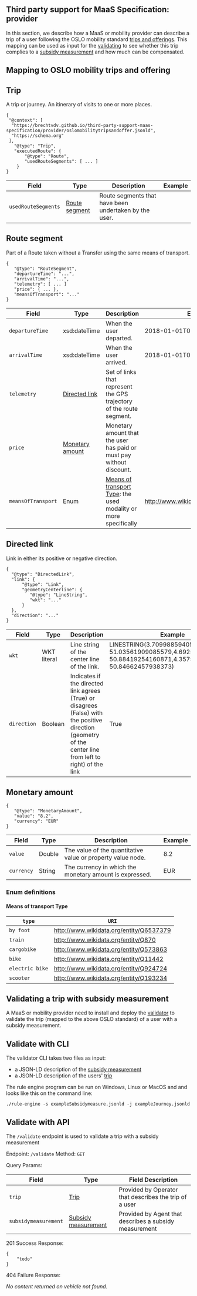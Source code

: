 ## Third party support for MaaS Specification: provider

In this section, we describe how a MaaS or mobility provider can describe a trip of a user following the OSLO mobility standard [trips and offerings](https://otl-test.data.vlaanderen.be/doc/applicatieprofiel/mobiliteit-trips-en-aanbod/kandidaatstandaard/20200112). This mapping can be used as input for the [validating](#validator) to see whether this trip complies to a [subsidy measurement](https://github.com/brechtvdv/third-party-support-maas-specification/tree/master/agency#subsidy-measurement-for-mobility-trips) and how much can be compensated.

## Mapping to OSLO mobility trips and offering

## Trip
A trip or journey. An itinerary of visits to one or more places.

```
{
 "@context": [
  "https://brechtvdv.github.io/third-party-support-maas-specification/provider/oslomobilitytripsandoffer.jsonld",
  "https://schema.org"
 ],
   "@type": "Trip",
   "executedRoute": {
       "@type": "Route",
       "usedRouteSegments": [ ... ]
    }
}
```

| Field        | Type | Description       | Example                                 |
| ------------ | ---- | ----------------- | ------------------------------------------- |
| `usedRouteSegments` | [Route segment](#Route-segment)  | Route segments that have been undertaken by the user.   |  |

## Route segment
Part of a Route taken without a Transfer using the same means of transport.

```
{
   "@type": "RouteSegment",
   "departureTime": "...",
   "arrivalTime": "...",
   "telemetry": [ ... ]
   "price": { ... },
   "meansOfTransport": "..."
}
```

| Field        | Type | Description       | Example                                 |
| ------------ | ---- | ----------------- | ------------------------------------------- |
| `departureTime` | xsd:dateTime  | When the user departed.  |  2018-01-01T01:01:00 |
| `arrivalTime` | xsd:dateTime  | When the user arrived.  |  2018-01-01T03:10:00 |
| `telemetry` | [Directed link](#DirectedLink) | Set of links that represent the GPS trajectory of the route segment. |  |
| `price` | [Monetary amount](#Monetary-amount) | Monetary amount that the user has paid or must pay without discount. | |
| `meansOfTransport` | Enum  | [Means of transport Type](#Means-of-transport-Type): the used modality or more specifically | http://www.wikidata.org/entity/Q11442 |

## Directed link
Link in either its positive or negative direction.

```
{
  "@type": "DirectedLink",
  "link": {
      "@type": "Link",
      "geometryCenterline": {
         "@type": "LineString",
         "wkt": "..."
      }
  },
  "direction": "..."
}
```

| Field        | Type | Description       | Example                                 |
| ------------ | ---- | ----------------- | ------------------------------------------- |
| `wkt` | WKT literal  |  Line string of the center line of the link. | LINESTRING(3.7099885940551762 51.03561909085579,4.692535400390624 50.88419254160871,4.357527494430542 50.84662457938373) |
| `direction` | Boolean  |  Indicates if the directed link agrees (True) or disagrees (False) with the positive direction (geometry of the center line from left to right) of the link | True |

## Monetary amount

```
{
   "@type": "MonetaryAmount",
   "value": "8.2",
   "currency": "EUR"
}
```

| Field        | Type | Description       | Example                                 |
| ------------ | ---- | ----------------- | ------------------------------------------- |
| `value` | Double  | The value of the quantitative value or property value node.  |  8.2 |
| `currency` | String | The currency in which the monetary amount is expressed. |  EUR |

### Enum definitions

#### Means of transport Type

| `type`      | `URI` | 
| ----------------- | ------- |
| `by foot`           | http://www.wikidata.org/entity/Q6537379
| `train` | http://www.wikidata.org/entity/Q870
| `cargobike`        |  http://www.wikidata.org/entity/Q573863
| `bike`      |  http://www.wikidata.org/entity/Q11442
| `electric bike`      |  http://www.wikidata.org/entity/Q924724
| `scooter`      |  http://www.wikidata.org/entity/Q193234

## Validating a trip with subsidy measurement

A MaaS or mobility provider need to install and deploy the [validator](https://github.com/brechtvdv/third-party-support-maas-specification/tree/master/provider/validator) to validate the trip (mapped to the above OSLO standard) of a user with a subsidy measurement.

## Validate with CLI

The validator CLI takes two files as input:
* a JSON-LD description of the [subsidy measurement](https://github.com/brechtvdv/third-party-support-maas-specification/tree/master/agency#subsidy-measurement-for-mobility-trips)
* a JSON-LD description of the users' [trip](#Trip)

The rule engine program can be run on Windows, Linux or MacOS and and looks like this on the command line:
```
./rule-engine -s exampleSubsidymeasure.jsonld -j exampleJourney.jsonld
```

## Validate with API

The `/validate` endpoint is used to validate a trip with a subsidy measurement

Endpoint: `/validate`
Method: `GET`

Query Params:

| Field        | Type    |  Field Description                                                    |
| ------------ | ------- |  -------------------------------------------------------------------- |
| `trip`  | [Trip](#Trip)     | Provided by Operator that describes the trip of a user                 |
| `subsidymeasurement` | [Subsidy measurement](https://github.com/brechtvdv/third-party-support-maas-specification/tree/master/agency#subsidy-measurement-for-mobility-trips)  | Provided by Agent that describes a subsidy measurement       |

201 Success Response:

```
{
	"todo"
}
```

404 Failure Response:

_No content returned on vehicle not found._



